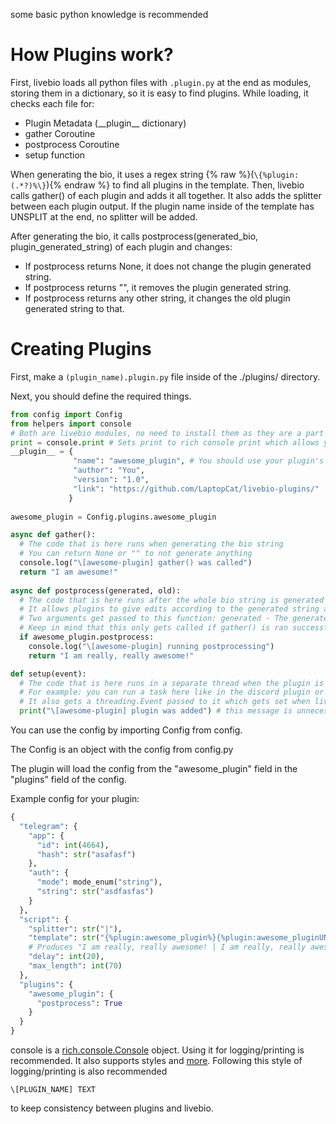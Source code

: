 some basic python knowledge is recommended
# How Plugins work?

First, livebio loads all python files with ```.plugin.py``` at the end as modules, storing them in a dictionary, so it is easy to find plugins.
While loading, it checks each file for:
- Plugin Metadata (\_\_plugin__ dictionary)
- gather Coroutine
- postprocess Coroutine
- setup function

When generating the bio, it uses a regex string {% raw %}(```\{%plugin:(.*?)%\}```){% endraw %} to find all plugins in the template.
Then, livebio calls gather() of each plugin and adds it all together. It also adds the splitter between each plugin output.
If the plugin name inside of the template has UNSPLIT at the end, no splitter will be added.

After generating the bio, it calls postprocess(generated_bio, plugin_generated_string) of each plugin and changes:
- If postprocess returns None, it does not change the plugin generated string.
- If postprocess returns "", it removes the plugin generated string.
- If postprocess returns any other string, it changes the old plugin generated string to that.

# Creating Plugins

First, make a ```(plugin_name).plugin.py``` file inside of the ./plugins/ directory.

Next, you should define the required things.
```python
from config import Config
from helpers import console
# Both are livebio modules, no need to install them as they are a part of livebio
print = console.print # Sets print to rich console print which allows you to make the prints beautiful
__plugin__ = {
              "name": "awesome_plugin", # You should use your plugin's filename without .plugin.py as a name
              "author": "You",
              "version": "1.0",
              "link": "https://github.com/LaptopCat/livebio-plugins/"
             }
             
awesome_plugin = Config.plugins.awesome_plugin

async def gather():
  # The code that is here runs when generating the bio string
  # You can return None or "" to not generate anything
  console.log("\[awesome-plugin] gather() was called")
  return "I am awesome!"
 
async def postprocess(generated, old):
  # The code that is here runs after the whole bio string is generated
  # It allows plugins to give edits according to the generated string and the old output
  # Two arguments get passed to this function: generated - The generated string; old - The old string made by the plugin
  # Keep in mind that this only gets called if gather() is ran successfully and actually returns something
  if awesome_plugin.postprocess:
    console.log("\[awesome-plugin] running postprocessing")
    return "I am really, really awesome!"

def setup(event):
  # The code that is here runs in a separate thread when the plugin is added
  # For example: you can run a task here like in the discord plugin or sinoptik plugin
  # It also gets a threading.Event passed to it which gets set when livebio stops
  print("\[awesome-plugin] plugin was added") # this message is unnecessary as livebio prints messages itself when a plugin is loaded
```

You can use the config by importing Config from config.

The Config is an object with the config from config.py

The plugin will load the config from the "awesome_plugin" field in the "plugins" field of the config.

Example config for your plugin:
```python
{
  "telegram": {
    "app": {
      "id": int(4664),
      "hash": str("asafasf")
    },
    "auth": {
      "mode": mode_enum("string"),
      "string": str("asdfasfas")
    }
  },
  "script": {
    "splitter": str("|"),
    "template": str("{%plugin:awesome_plugin%}{%plugin:awesome_pluginUNSPLIT%} your text"),
    # Produces "I am really, really awesome! | I am really, really awesome! your text
    "delay": int(20),
    "max_length": int(70)
  },
  "plugins": {
    "awesome_plugin": {
      "postprocess": True
    }
  }
}
```

console is a [rich.console.Console](https://rich.readthedocs.io/en/stable/reference/console.html#rich.console.Console) object.
Using it for logging/printing is recommended. It also supports styles and [more](https://rich.readthedocs.io/en/stable/console.html).
Following this style of logging/printing is also recommended
```
\[PLUGIN_NAME] TEXT
```
to keep consistency between plugins and livebio.
